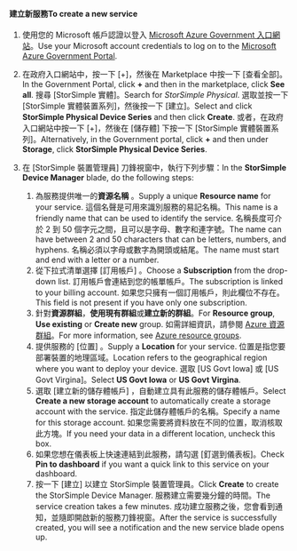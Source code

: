 <!--author=SharS last changed: 9/17/15-->


#### <a name="to-create-a-new-service"></a><span data-ttu-id="3d9a2-101">建立新服務</span><span class="sxs-lookup"><span data-stu-id="3d9a2-101">To create a new service</span></span>
1. <span data-ttu-id="3d9a2-102">使用您的 Microsoft 帳戶認證以登入 [Microsoft Azure Government 入口網站](https://portal.azure.us/)。</span><span class="sxs-lookup"><span data-stu-id="3d9a2-102">Use your Microsoft account credentials to log on to the [Microsoft Azure Government Portal](https://portal.azure.us/).</span></span>
2. <span data-ttu-id="3d9a2-103">在政府入口網站中，按一下 [+]，然後在 Marketplace 中按一下 [查看全部]。</span><span class="sxs-lookup"><span data-stu-id="3d9a2-103">In the Government Portal, click **+** and then in the marketplace, click **See all**.</span></span> <span data-ttu-id="3d9a2-104">搜尋 [StorSimple 實體]。</span><span class="sxs-lookup"><span data-stu-id="3d9a2-104">Search for _StorSimple Physical_.</span></span> <span data-ttu-id="3d9a2-105">選取並按一下 [StorSimple 實體裝置系列]，然後按一下 [建立]。</span><span class="sxs-lookup"><span data-stu-id="3d9a2-105">Select and click **StorSimple Physical Device Series** and then click **Create**.</span></span> <span data-ttu-id="3d9a2-106">或者，在政府入口網站中按一下 [+]，然後在 [儲存體] 下按一下 [StorSimple 實體裝置系列]。</span><span class="sxs-lookup"><span data-stu-id="3d9a2-106">Alternatively, in the Government portal, click **+** and then under **Storage**, click **StorSimple Physical Device Series**.</span></span>
3. <span data-ttu-id="3d9a2-107">在 [StorSimple 裝置管理員] 刀鋒視窗中，執行下列步驟：</span><span class="sxs-lookup"><span data-stu-id="3d9a2-107">In the **StorSimple Device Manager** blade, do the following steps:</span></span>
   
   1. <span data-ttu-id="3d9a2-108">為服務提供唯一的**資源名稱** 。</span><span class="sxs-lookup"><span data-stu-id="3d9a2-108">Supply a unique **Resource name** for your service.</span></span> <span data-ttu-id="3d9a2-109">這個名聲是可用來識別服務的易記名稱。</span><span class="sxs-lookup"><span data-stu-id="3d9a2-109">This name is a friendly name that can be used to identify the service.</span></span> <span data-ttu-id="3d9a2-110">名稱長度可介於 2 到 50 個字元之間，且可以是字母、數字和連字號。</span><span class="sxs-lookup"><span data-stu-id="3d9a2-110">The name can have between 2 and 50 characters that can be letters, numbers, and hyphens.</span></span> <span data-ttu-id="3d9a2-111">名稱必須以字母或數字為開頭或結尾。</span><span class="sxs-lookup"><span data-stu-id="3d9a2-111">The name must start and end with a letter or a number.</span></span>
   2. <span data-ttu-id="3d9a2-112">從下拉式清單選擇 [訂用帳戶]  。</span><span class="sxs-lookup"><span data-stu-id="3d9a2-112">Choose a **Subscription** from the drop-down list.</span></span> <span data-ttu-id="3d9a2-113">訂用帳戶會連結到您的帳單帳戶。</span><span class="sxs-lookup"><span data-stu-id="3d9a2-113">The subscription is linked to your billing account.</span></span> <span data-ttu-id="3d9a2-114">如果您只擁有一個訂用帳戶，則此欄位不存在。</span><span class="sxs-lookup"><span data-stu-id="3d9a2-114">This field is not present if you have only one subscription.</span></span>
   3. <span data-ttu-id="3d9a2-115">針對**資源群組**，**使用現有群組**或**建立新的群組**。</span><span class="sxs-lookup"><span data-stu-id="3d9a2-115">For **Resource group**, **Use existing** or **Create new** group.</span></span> <span data-ttu-id="3d9a2-116">如需詳細資訊，請參閱 [Azure 資源群組](https://azure.microsoft.com/documentation/articles/virtual-machines-windows-infrastructure-resource-groups-guidelines/)。</span><span class="sxs-lookup"><span data-stu-id="3d9a2-116">For more information, see [Azure resource groups](https://azure.microsoft.com/documentation/articles/virtual-machines-windows-infrastructure-resource-groups-guidelines/).</span></span>
   4. <span data-ttu-id="3d9a2-117">提供服務的 [位置]  。</span><span class="sxs-lookup"><span data-stu-id="3d9a2-117">Supply a **Location** for your service.</span></span> <span data-ttu-id="3d9a2-118">位置是指您要部署裝置的地理區域。</span><span class="sxs-lookup"><span data-stu-id="3d9a2-118">Location refers to the geographical region where you want to deploy your device.</span></span> <span data-ttu-id="3d9a2-119">選取 [US Govt Iowa] 或 [US Govt Virgina]。</span><span class="sxs-lookup"><span data-stu-id="3d9a2-119">Select **US Govt Iowa** or **US Govt Virgina**.</span></span>
   5. <span data-ttu-id="3d9a2-120">選取 [建立新的儲存體帳戶]  ，自動建立具有此服務的儲存體帳戶。</span><span class="sxs-lookup"><span data-stu-id="3d9a2-120">Select **Create a new storage account** to automatically create a storage account with the service.</span></span> <span data-ttu-id="3d9a2-121">指定此儲存體帳戶的名稱。</span><span class="sxs-lookup"><span data-stu-id="3d9a2-121">Specify a name for this storage account.</span></span> <span data-ttu-id="3d9a2-122">如果您需要將資料放在不同的位置，取消核取此方塊。</span><span class="sxs-lookup"><span data-stu-id="3d9a2-122">If you need your data in a different location, uncheck this box.</span></span>
   6. <span data-ttu-id="3d9a2-123">如果您想在儀表板上快速連結到此服務，請勾選 [釘選到儀表板]。</span><span class="sxs-lookup"><span data-stu-id="3d9a2-123">Check **Pin to dashboard** if you want a quick link to this service on your dashboard.</span></span>
   7. <span data-ttu-id="3d9a2-124">按一下 [建立] 以建立 StorSimple 裝置管理員。</span><span class="sxs-lookup"><span data-stu-id="3d9a2-124">Click **Create** to create the StorSimple Device Manager.</span></span> <span data-ttu-id="3d9a2-125">服務建立需要幾分鐘的時間。</span><span class="sxs-lookup"><span data-stu-id="3d9a2-125">The service creation takes a few minutes.</span></span> <span data-ttu-id="3d9a2-126">成功建立服務之後，您會看到通知，並隨即開啟新的服務刀鋒視窗。</span><span class="sxs-lookup"><span data-stu-id="3d9a2-126">After the service is successfully created, you will see a notification and the new service blade opens up.</span></span>


